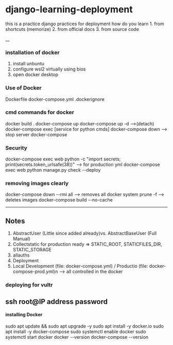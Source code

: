 # django-learning-deployment
this is a practice django practices for deployment
how do you learn 
    1. from shortcuts (memorize)
    2. from official docs
    3. from source code 

__
### installation of docker
1. install unbuntu
2. configure wsl2 virtually using bios
3. open docker desktop

### Use of Docker
Dockerfile 
docker-compose.yml
.dockerignore 

### cmd commands for docker
docker build .
docker-compose up
docker-compose up -d -->(detach)
docker-compose exec [service for python cmds]
docker-compose down --> stop server
docker-compose 

### Security
docker-compose exec web python -c "import secrets; print(secrets.token_urlsafe(38))" --> for production yml
docker-compose exec web python manage.py check --deploy


### removing images clearly
docker-compose down --rmi all --> removes all 
docker system prune -f --> deletes images
docker-compose build --no-cache

---
## Notes
1. AbstractUser (Little since added already)vs. AbstractBaseUser (Full Manual)
2. Collectstatic for production ready => STATIC_ROOT, STATICFILES_DIR, STATIC_STORAGE
3. allauths
4. Deployment
5. Local Development (file: docker-compose.yml) / Productio (file: docker-compose-prod.yml)n --> all controlled in the docker 

### deploying for vultr
ssh root@IP address
password
--
#### installing Docker
sudo apt update && sudo apt upgrade -y
sudo apt install -y docker.io
sudo apt install -y docker-compose
sudo systemctl enable docker
sudo systemctl start docker
docker --version
docker-compose --version